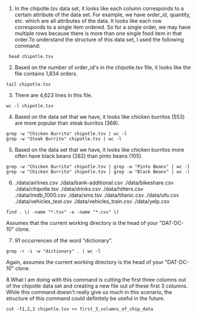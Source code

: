 1. In the chipotle.tsv data set, it looks like each column corresponds to a certain attribute of the data set. For example, we have order_id, quantity, etc. which are all attributes of the data. It looks like each row corresponds to a single item ordered. So for a single order, we may have multiple rows because there is more than one single food item in that order.To understand the structure of this data set, I used the following command:

```
 head chipotle.tsv
```

2. Based on the number of order_id's in the chipotle.tsv file, it looks like the file contains 1,834 orders.

```
tail chipotle.tsv
```

3. There are 4,623 lines in this file.

```
wc -l chipotle.tsv
```

4. Based on the data set that we have, it looks like chicken burritos (553) are more popular than steak burritos (368).

```
grep -w "Chicken Burrito" chipotle.tsv | wc -l
grep -w "Steak Burrito" chipotle.tsv | wc -l
```

5. Based on the data set that we have, it looks like chicken burritos more often have black beans (282) than pinto beans (105).

```
grep -w "Chicken Burrito" chipotle.tsv | grep -w "Pinto Beans" | wc -l
grep -w "Chicken Burrito" chipotle.tsv | grep -w "Black Beans" | wc -l
```

6. ./data/airlines.csv
./data/bank-additional.csv
./data/bikeshare.csv
./data/chipotle.tsv
./data/drinks.csv
./data/hitters.csv
./data/imdb_1000.csv
./data/sms.tsv
./data/titanic.csv
./data/ufo.csv
./data/vehicles_test.csv
./data/vehicles_train.csv
./data/yelp.csv

```
find . \( -name "*.tsv" -o -name "*.csv" \)
```
Assumes that the current working directory is the head of your "DAT-DC-10" clone.

7. 91 occurrences of the word "dictionary". 
```
grep -r -i -w "dictionary" . | wc -l
```
Again, assumes the current working directory is the head of your "DAT-DC-10" clone.

8.What I am doing with this command is cutting the first three columns out of the chipotle data set and creating a new file out of these first 3 columns. While this command doesn't really give us much in this scenario, the structure of this command could definitely be useful in the future.

```
cut -f1,2,3 chipotle.tsv >> first_3_columns_of_chip_data
```
